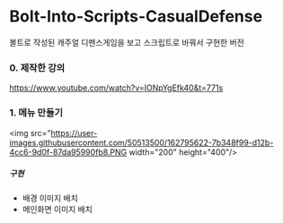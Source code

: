 # Bolt-Into-Scripts-CasualDefense
볼트로 작성된 캐주얼 디펜스게임을 보고 스크립트로 바꿔서 구현한 버전

### 0. 제작한 강의
https://www.youtube.com/watch?v=IONpYgEfk40&t=771s

### 1. 메뉴 만들기
<img src="https://user-images.githubusercontent.com/50513500/162795622-7b348f99-d12b-4cc6-9d0f-87da95990fb8.PNG  width="200" height="400"/>

##### 구현
* 배경 이미지 배치
* 메인화면 이미지 배치
